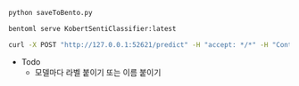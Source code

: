 
```bash
python saveToBento.py
```


```bash
bentoml serve KobertSentiClassifier:latest
```

```bash
curl -X POST "http://127.0.0.1:52621/predict" -H "accept: */*" -H "Content-Type: application/json" -d "{\"text\":\"이 영화는 진짜 개쓰레기여\"}"
```



- Todo
    - 모델마다 라벨 붙이기 또는 이름 붙이기
